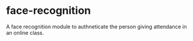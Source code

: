 # face-recognition
A face recognition module to authneticate the person giving attendance in an online class.
